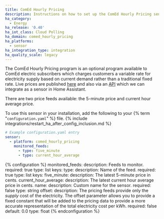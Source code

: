 ```yaml
---
title: ComEd Hourly Pricing
description: Instructions on how to set up the ComEd Hourly Pricing sensor in Home Assistant.
ha_category:
  - Energy
ha_release: '0.40'
ha_iot_class: Cloud Polling
ha_domain: comed_hourly_pricing
ha_platforms:
  - sensor
ha_integration_type: integration
ha_quality_scale: legacy
---
```


The ComEd Hourly Pricing program is an optional program available to ComEd electric subscribers which charges customers a variable rate for electricity supply based on current demand rather than a traditional fixed rate. Live prices are published [here](https://hourlypricing.comed.com/live-prices/) and also via an [API](https://hourlypricing.comed.com/hp-api/) which we can integrate as a sensor in Home Assistant.

There are two price feeds available: the 5-minute price and current hour average price.

To use this sensor in your installation, add the following to your {% term "`configuration.yaml`" %} file.
{% include integrations/restart_ha_after_config_inclusion.md %}

```yaml
# Example configuration.yaml entry
sensor:
  - platform: comed_hourly_pricing
    monitored_feeds:
      - type: five_minute
      - type: current_hour_average
```

{% configuration %}
monitored_feeds:
  description: Feeds to monitor.
  required: true
  type: list
  keys:
    type:
      description: Name of the feed.
      required: true
      type: list
      keys:
        five_minute:
          description: The latest 5-minute price in cents.
        current_hour_average:
          description: The latest current hour average price in cents.
    name:
      description: Custom name for the sensor.
      required: false
      type: string
    offset:
      description: The pricing feeds provide only the *supply* cost of the electricity. The offset parameter allows you to provide a fixed constant that will be added to the pricing data to provide a more accurate representation of the total electricity cost per kWh.
      required: false
      default: 0.0
      type: float
{% endconfiguration %}
